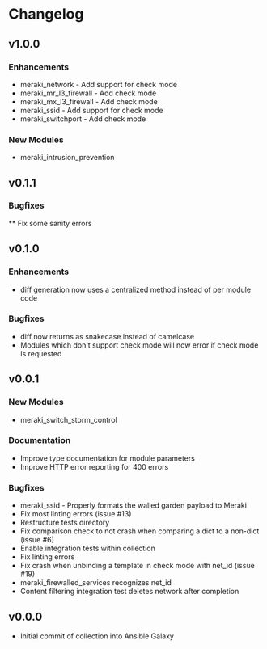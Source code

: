 # Changelog

## v1.0.0

### Enhancements
* meraki_network - Add support for check mode
* meraki_mr_l3_firewall - Add check mode
* meraki_mx_l3_firewall - Add check mode
* meraki_ssid - Add support for check mode
* meraki_switchport - Add check mode

### New Modules
* meraki_intrusion_prevention

## v0.1.1

### Bugfixes
** Fix some sanity errors

## v0.1.0

### Enhancements
* diff generation now uses a centralized method instead of per module code

### Bugfixes
* diff now returns as snakecase instead of camelcase
* Modules which don't support check mode will now error if check mode is requested


## v0.0.1

### New Modules
* meraki_switch_storm_control

### Documentation
* Improve type documentation for module parameters
* Improve HTTP error reporting for 400 errors

### Bugfixes
* meraki_ssid - Properly formats the walled garden payload to Meraki
* Fix most linting errors (issue #13)
* Restructure tests directory
* Fix comparison check to not crash when comparing a dict to a non-dict (issue #6)
* Enable integration tests within collection
* Fix linting errors
* Fix crash when unbinding a template in check mode with net_id (issue #19)
* meraki_firewalled_services recognizes net_id
* Content filtering integration test deletes network after completion

## v0.0.0
* Initial commit of collection into Ansible Galaxy
